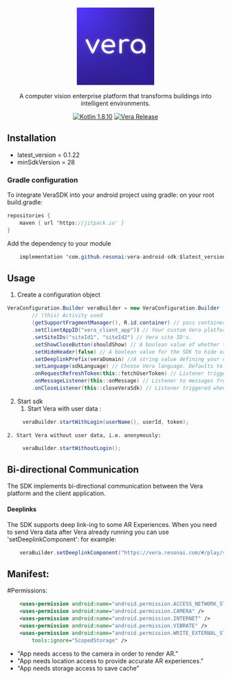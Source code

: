 <p align="center">
    <img alt="Vera: A computer vision enterprise platform that transforms buildings into intelligent environments" src="https://github.com/resonai/vera-ios-sdk/raw/readme/Vera.png">
</p>
<p align="center">
A computer vision enterprise platform that transforms buildings into intelligent environments.
</p>

<p align="center">
    <a href="https://kotlinlang.org/"><img alt="Kotlin 1.8.10" src="https://img.shields.io/badge/kotlin-1.8.10-8A2BE2.svg?style=flat"></a>
    <a href="https://github.com/resonai/vera-android-sdk/releases"><img alt="Vera Release" src="https://img.shields.io/github/v/release/resonai/vera-android-sdk"></a>
</p>

## Installation
- latest_version = 0.1.22
- minSdkVersion = 28

### Gradle configuration
To integrate VeraSDK into your android project using gradle:
on your root build.gradle:

```java
repositories {
    maven { url 'https://jitpack.io' }
}
```

Add the dependency to your module
```java
    implementation 'com.github.resonai:vera-android-sdk:$latest_version'
```

## Usage
1. Create a configuration object

```java
VeraConfiguration.Builder veraBuilder = new VeraConfiguration.Builder
        // (this) Activity used
        (getSupportFragmentManager(), R.id.container) // pass container for fragment
        .setClientAppID("vera_client_app")) // Your custom Vera platform ID.
        .setSiteIDs("siteId1", "siteId2") // Vera site ID's.
        .setShowCloseButton(shouldShow) // A boolean value of whether the SDK should show its own close button. Default to 'true'
        .setHideHeader(false) // A boolean value for the SDK to hide or show the default header. Defaults to `false`
        .setDeeplinkPrefix(veraDomain) //A string value defining your custom "deepLinkPrefix". Used when generating deep links that you can pass into Vera and should open your app.
        .setLanguage(sdkLanguage) // Choose Vera language. Defaults to `en` (English)
        .onRequestRefreshToken(this::fetchUserToken) // Listener triggered when user token need refresh
        .onMessageListener(this::onMessage) // Listener to messages from Vera and implement logic for them
        .onCloseListener(this::closeVeraSdk) // Listener triggered when Vera closed
```

2. Start sdk
    1.  Start Vera with user data :
```java
     veraBuilder.startWithLogin(userName(), userId, token);
```
    2. Start Vera without user data, i.e. anonymously:
```java
     veraBuilder.startWithoutLogin();
```

## Bi-directional Communication
The SDK implements bi-directional communication between the Vera platform and the client application.

#### Deeplinks
The SDK supports deep link-ing to some AR Experiences.
When you need to send Vera data after Vera already running you can use 'setDeeplinkComponent':
for example:

```java
    veraBuilder.setDeeplinkComponent("https://vera.resonai.com/#/play/siteid/com.resonai.navigation/poseId")
```

## Manifest:

#Permissions:

```xml
    <uses-permission android:name="android.permission.ACCESS_NETWORK_STATE" />
    <uses-permission android:name="android.permission.CAMERA" />
    <uses-permission android:name="android.permission.INTERNET" />
    <uses-permission android:name="android.permission.VIBRATE" />
    <uses-permission android:name="android.permission.WRITE_EXTERNAL_STORAGE"
        tools:ignore="ScopedStorage" />
```

* "App needs access to the camera in order to render AR."
* "App needs location access to provide accurate AR experiences."
* "App needs storage access to save cache"
